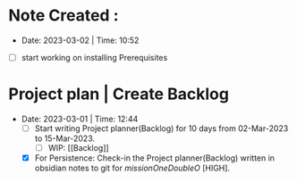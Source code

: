# Note Created : 
- Date: 2023-03-02 | Time: 10:52 

- [ ] start working on installing Prerequisites


# Project plan |  Create Backlog
- Date: 2023-03-01 | Time: 12:44 
	- [ ] Start writing Project planner(Backlog) for 10 days from 02-Mar-2023 to 15-Mar-2023.
		- [ ] WIP: [[Backlog]]
	- [x] For Persistence: Check-in the Project planner(Backlog) written in obsidian notes to git for *missionOneDoubleO* [HIGH].
